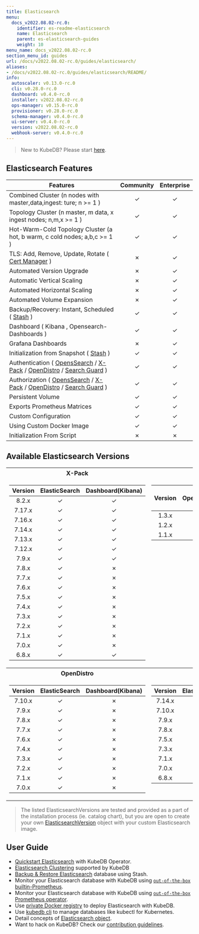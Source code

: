 ```yaml
---
title: Elasticsearch
menu:
  docs_v2022.08.02-rc.0:
    identifier: es-readme-elasticsearch
    name: Elasticsearch
    parent: es-elasticsearch-guides
    weight: 10
menu_name: docs_v2022.08.02-rc.0
section_menu_id: guides
url: /docs/v2022.08.02-rc.0/guides/elasticsearch/
aliases:
- /docs/v2022.08.02-rc.0/guides/elasticsearch/README/
info:
  autoscaler: v0.13.0-rc.0
  cli: v0.28.0-rc.0
  dashboard: v0.4.0-rc.0
  installer: v2022.08.02-rc.0
  ops-manager: v0.15.0-rc.0
  provisioner: v0.28.0-rc.0
  schema-manager: v0.4.0-rc.0
  ui-server: v0.4.0-rc.0
  version: v2022.08.02-rc.0
  webhook-server: v0.4.0-rc.0
---
```


> New to KubeDB? Please start [here](/docs/v2022.08.02-rc.0/README).

## Elasticsearch Features

| Features                                                                                                                                                                                                                                                                        | Community     | Enterprise    |
|---------------------------------------------------------------------------------------------------------------------------------------------------------------------------------------------------------------------------------------------------------------------------------| :----------:  | :----------:  |
| Combined Cluster (n nodes with master,data,ingest: ture; n >= 1 )                                                                                                                                                                                                               |   &#10003;    |   &#10003;    |
| Topology Cluster (n master, m data, x ingest nodes; n,m,x >= 1 )                                                                                                                                                                                                                |   &#10003;    |   &#10003;    |
| Hot-Warm-Cold Topology Cluster (a hot, b warm, c cold nodes; a,b,c >= 1 )                                                                                                                                                                                                       |   &#10003;    |   &#10003;    |
| TLS: Add, Remove, Update, Rotate ( [Cert Manager](https://cert-manager.io/docs/) )                                                                                                                                                                                              |   &#10007;    |   &#10003;    |
| Automated Version Upgrade                                                                                                                                                                                                                                                       |   &#10007;    |   &#10003;    |
| Automatic Vertical Scaling                                                                                                                                                                                                                                                      |   &#10007;    |   &#10003;    |
| Automated Horizontal Scaling                                                                                                                                                                                                                                                    |   &#10007;    |   &#10003;    |
| Automated Volume Expansion                                                                                                                                                                                                                                                      |   &#10007;    |   &#10003;    |
| Backup/Recovery: Instant, Scheduled ( [Stash](https://stash.run/) )                                                                                                                                                                                                             |   &#10003;    |   &#10003;    |
| Dashboard ( Kibana , Opensearch-Dashboards )                                                                                                                                                                                                                                    |   &#10003;    |   &#10003;    |
| Grafana Dashboards                                                                                                                                                                                                                                                              |    &#10007;    |   &#10003;    |
| Initialization from Snapshot ( [Stash](https://stash.run/) )                                                                                                                                                                                                                    |   &#10003;    |   &#10003;    |
| Authentication ( [OpensSearch](https://opensearch.org/) / [X-Pack](https://www.elastic.co/guide/en/elasticsearch/reference/7.9/setup-xpack.html) / [OpenDistro](https://opendistro.github.io/for-elasticsearch-docs/) / [Search Guard](https://docs.search-guard.com/latest/) ) |   &#10003;    |   &#10003;    |
| Authorization ( [OpensSearch](https://opensearch.org/) / [X-Pack](https://www.elastic.co/guide/en/elasticsearch/reference/7.9/setup-xpack.html) / [OpenDistro](https://opendistro.github.io/for-elasticsearch-docs/) / [Search Guard](https://docs.search-guard.com/latest/) )                                          |   &#10003;    |   &#10003;    |
| Persistent Volume                                                                                                                                                                                                                                                               |   &#10003;    |   &#10003;    |
| Exports Prometheus Matrices                                                                                                                                                                                                                                                     |   &#10003;    |   &#10003;    |
| Custom Configuration                                                                                                                                                                                                                                                            |   &#10003;    |   &#10003;    |
| Using Custom Docker Image                                                                                                                                                                                                                                                       |   &#10003;    |   &#10003;    |
| Initialization From Script                                                                                                                                                                                                                                                      |   &#10007;    |   &#10007;    |

## Available Elasticsearch Versions


<table>
<tr><th>X-Pack</th><th>OpenSearch</th></tr>
<tr>
<td>

| Version | ElasticSearch | Dashboard(Kibana) |
|:-------:|:-------------:|:-----------------:|
|  8.2.x  |   &#10003;    |     &#10003;      |
| 7.17.x  |   &#10003;    |     &#10003;      |
| 7.16.x  |   &#10003;    |     &#10003;      |
| 7.14.x  |   &#10003;    |     &#10003;      |
| 7.13.x  |   &#10003;    |     &#10003;      |
| 7.12.x  |   &#10003;    |     &#10003;      |
|  7.9.x  |   &#10003;    |     &#10003;      |
|  7.8.x  |   &#10003;    |     &#10007;      |
|  7.7.x  |   &#10003;    |     &#10007;      |
|  7.6.x  |   &#10003;    |     &#10007;      |
|  7.5.x  |   &#10003;    |     &#10007;      |
|  7.4.x  |   &#10003;    |     &#10007;      |
|  7.3.x  |   &#10003;    |     &#10007;      |
|  7.2.x  |   &#10003;    |     &#10007;      |
|  7.1.x  |   &#10003;    |     &#10007;      |
|  7.0.x  |   &#10003;    |     &#10007;      |
|  6.8.x  |   &#10003;    |     &#10003;      |
</td>
<td style="vertical-align:top">

| Version | OpenSearch | Dashboard<br/>(OpenSearch-Dashboards) |
|:-------:|:----------:|:-------------------------------------:|
|  1.3.x  |  &#10003;  |               &#10003;                |
|  1.2.x  |  &#10003;  |               &#10003;                |
|  1.1.x  |  &#10003;  |               &#10003;                |
</td>
</tr>
<tr><th>OpenDistro</th><th>SearchGuard</th></tr>
<tr>
<td>

| Version | ElasticSearch | Dashboard(Kibana) |
|:-------:|:-------------:|:-----------------:|
| 7.10.x  |   &#10003;    |     &#10007;      |
|  7.9.x  |   &#10003;    |     &#10007;      |
|  7.8.x  |   &#10003;    |     &#10007;      |
|  7.7.x  |   &#10003;    |     &#10007;      |
|  7.6.x  |   &#10003;    |     &#10007;      |
|  7.4.x  |   &#10003;    |     &#10007;      |
|  7.3.x  |   &#10003;    |     &#10007;      |
|  7.2.x  |   &#10003;    |     &#10007;      |
|  7.1.x  |   &#10003;    |     &#10007;      |
|  7.0.x  |   &#10003;    |     &#10007;      |
</td>
<td style="vertical-align:top">

|  Version   | ElasticSearch | Dashboard(Kibana) |
|:----------:|:-------------:|:-----------------:|
|   7.14.x   |   &#10003;    |     &#10007;      |
|   7.10.x   |   &#10003;    |     &#10007;      |
|   7.9.x    |   &#10003;    |     &#10007;      |
|   7.8.x    |   &#10003;    |     &#10007;      |
|   7.5.x    |   &#10003;    |     &#10007;      |
|   7.3.x    |   &#10003;    |     &#10007;      |
|   7.1.x    |   &#10003;    |     &#10007;      |
|   7.0.x    |   &#10003;    |     &#10007;      |
|   6.8.x    |   &#10003;    |     &#10007;      |
</td>

</tr>

</table>



> The listed ElasticsearchVersions are tested and provided as a part of the installation process (ie. catalog chart), but you are open to create your own [ElasticsearchVersion](/docs/v2022.08.02-rc.0/guides/elasticsearch/concepts/catalog/) object with your custom Elasticsearch image.

## User Guide

- [Quickstart Elasticsearch](/docs/v2022.08.02-rc.0/guides/elasticsearch/quickstart/overview/) with KubeDB Operator.
- [Elasticsearch Clustering](/docs/v2022.08.02-rc.0/guides/elasticsearch/clustering/combined-cluster/) supported by KubeDB
- [Backup & Restore Elasticsearch](/docs/v2022.08.02-rc.0/guides/elasticsearch/backup/overview/) database using Stash.
- Monitor your Elasticsearch database with KubeDB using [`out-of-the-box` builtin-Prometheus](/docs/v2022.08.02-rc.0/guides/elasticsearch/monitoring/using-builtin-prometheus).
- Monitor your Elasticsearch database with KubeDB using [`out-of-the-box` Prometheus operator](/docs/v2022.08.02-rc.0/guides/elasticsearch/monitoring/using-prometheus-operator).
- Use [private Docker registry](/docs/v2022.08.02-rc.0/guides/elasticsearch/private-registry/using-private-registry) to deploy Elasticsearch with KubeDB.
- Use [kubedb cli](/docs/v2022.08.02-rc.0/guides/elasticsearch/cli/cli) to manage databases like kubectl for Kubernetes.
- Detail concepts of [Elasticsearch object](/docs/v2022.08.02-rc.0/guides/elasticsearch/concepts/elasticsearch/).
- Want to hack on KubeDB? Check our [contribution guidelines](/docs/v2022.08.02-rc.0/CONTRIBUTING).
